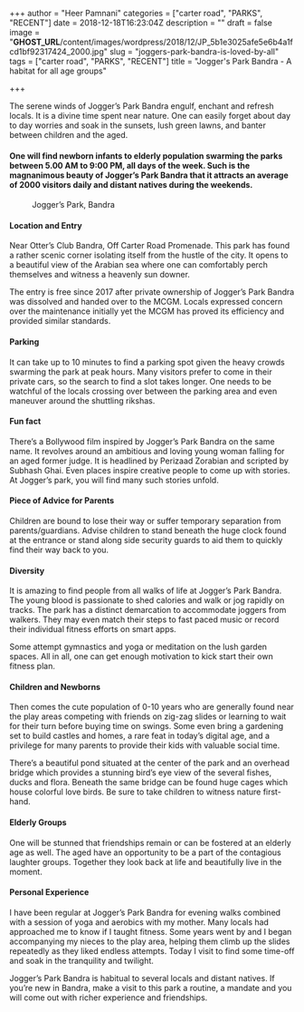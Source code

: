 +++
author = "Heer Pamnani"
categories = ["carter road", "PARKS", "RECENT"]
date = 2018-12-18T16:23:04Z
description = ""
draft = false
image = "__GHOST_URL__/content/images/wordpress/2018/12/JP_5b1e3025afe5e6b4a1fcd1bf92317424_2000.jpg"
slug = "joggers-park-bandra-is-loved-by-all"
tags = ["carter road", "PARKS", "RECENT"]
title = "Jogger's Park Bandra - A habitat for all age groups"

+++


<p>The serene winds of Jogger&#8217;s Park Bandra engulf, enchant and refresh locals. It is a divine time spent near nature. One can easily forget about day to day worries and soak in the sunsets, lush green lawns, and banter between children and the aged.</p>
<h4>One will find newborn infants to elderly population swarming the parks between 5.00 AM to 9:00 PM, all days of the week. Such is the magnanimous beauty of Jogger&#8217;s Park Bandra that it attracts an average of 2000 visitors daily and distant natives during the weekends.</h4>
<figure class="image regular"><a href="https://www.google.co.in/maps/place/Joggers+Park/@19.0595241,72.8191646,17z/data=!3m1!4b1!4m5!3m4!1s0x3be7c96982a43755:0xfc1fb95ad1eb5bcc!8m2!3d19.0595241!4d72.8213533"><picture style=""><source srcset="https://d2ijz6o5xay1xq.cloudfront.net/account_4266/JP_5b1e3025afe5e6b4a1fcd1bf92317424_800.jpg 1x" media="(max-width: 768px)"><source srcset="https://d2ijz6o5xay1xq.cloudfront.net/account_4266/JP_5b1e3025afe5e6b4a1fcd1bf92317424_800.jpg 1x" media="(min-width: 769px)"><img style="" alt="" src="https://i1.wp.com/d2ijz6o5xay1xq.cloudfront.net/account_4266/JP_5b1e3025afe5e6b4a1fcd1bf92317424_800.jpg?w=850&#038;ssl=1" data-recalc-dims="1"></picture></a><figcaption>Jogger&#8217;s Park, Bandra </figcaption></figure>
<h4>Location and Entry</h4>
<p>Near Otter&#8217;s Club Bandra, Off Carter Road Promenade. This park has found a rather scenic corner isolating itself from the hustle of the city. It opens to a beautiful view of the Arabian sea where one can comfortably perch themselves and witness a heavenly sun downer.</p>
<p>The entry is free since 2017 after private ownership of Jogger&#8217;s Park Bandra was dissolved and handed over to the MCGM.  Locals expressed concern over the maintenance initially yet the MCGM has proved its efficiency and provided similar standards.</p>
<h4>Parking</h4>
<p>It can take up to 10 minutes to find a parking spot given the heavy crowds swarming the park at peak hours. Many visitors prefer to come in their private cars, so the search to find a slot takes longer. One needs to be watchful of the locals crossing over between the parking area and even maneuver around the shuttling rikshas.</p>
<h4>Fun fact</h4>
<p>There&#8217;s a Bollywood film inspired by Jogger&#8217;s Park Bandra on the same name. It revolves around an ambitious and loving young woman falling for an aged former judge. It is headlined by Perizaad Zorabian and scripted by Subhash Ghai.  Even places inspire creative people to come up with stories. At Jogger&#8217;s park, you will find many such stories unfold.</p>
<h4>Piece of Advice for Parents</h4>
<p>Children are bound to lose their way or suffer temporary separation from parents/guardians.  Advise children to stand beneath the huge clock found at the entrance or stand along side security guards to aid them to quickly find their way back to you.</p>
<h4>Diversity</h4>
<p>It is amazing to find people from all walks of life at Jogger&#8217;s Park Bandra.  The young blood is passionate to shed calories and walk or jog rapidly on tracks. The park has a distinct demarcation to accommodate joggers from walkers.  They may even match their steps to fast paced music or record their individual fitness efforts on smart apps.</p>
<p>Some attempt gymnastics and yoga or meditation on the lush garden spaces. All in all, one can get enough motivation to kick start their own fitness plan.</p>
<h4>Children and Newborns</h4>
<p>Then comes the cute population of 0-10 years who are generally found near the play areas competing with friends on zig-zag slides or learning to wait for their turn before buying time on swings.  Some even bring a gardening set to build castles and homes, a rare feat in today&#8217;s digital age, and a privilege for many parents to provide their kids with valuable social time.</p>
<p>There&#8217;s a beautiful pond situated at the center of the park and an overhead bridge which provides a stunning bird&#8217;s eye view of the several fishes, ducks and flora. Beneath the same bridge can be found huge cages which house colorful love birds. Be sure to take children to witness nature first-hand.</p>
<h4>Elderly Groups</h4>
<p>One will be stunned that friendships remain or can be fostered at an elderly age as well.  The aged have an opportunity to be a part of the contagious laughter groups. Together they look back at life and beautifully live in the moment.</p>
<h4>Personal Experience</h4>
<p>I have been regular at Jogger&#8217;s Park Bandra for evening walks combined with a session of yoga and aerobics with my mother. Many locals had approached me to know if I taught fitness.  Some years went by and I began accompanying my nieces to the play area, helping them climb up the slides repeatedly as they liked endless attempts. Today I visit to find some time-off and soak in the tranquility and twilight.</p>
<p>Jogger&#8217;s Park Bandra is habitual to several locals and distant natives. If you&#8217;re new in Bandra, make a visit to this park a routine, a mandate and you will come out with richer  experience and friendships.</p>
<p><!-- strchf script --><script>        if(window.strchfSettings === undefined) window.strchfSettings = {};    window.strchfSettings.stats = {url: "https://urban-wiz.storychief.io/joggers-park-bandra-is-loved-by-all?id=1489725192&type=2",title: "Jogger&#039;s Park Bandra - A habitat for all age groups",id: "5898643e-cb57-4197-adf1-22d855b8bf1d"};            (function(d, s, id) {      var js, sjs = d.getElementsByTagName(s)[0];      if (d.getElementById(id)) {window.strchf.update(); return;}      js = d.createElement(s); js.id = id;      js.src = "https://d37oebn0w9ir6a.cloudfront.net/scripts/v0/strchf.js";      js.async = true;      sjs.parentNode.insertBefore(js, sjs);    }(document, 'script', 'storychief-jssdk'))    </script><!-- End strchf script --></p>



